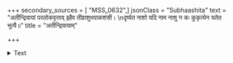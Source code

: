 +++
secondary_sources = [ "MSS_0632",]
jsonClass = "Subhaashita"
text = "अतीन्द्रियायां परलोकवृत्ताव् इहैव तीव्राशुभपाकशंसी।  \nदृष्येत नाशो यदि नाम नाशु न कः कुकृत्येन यतेत भूत्यै॥"
title = "अतीन्द्रियायाम्"

+++

<details><summary>Text</summary>

अतीन्द्रियायां परलोकवृत्ताव् इहैव तीव्राशुभपाकशंसी।  
दृष्येत नाशो यदि नाम नाशु न कः कुकृत्येन यतेत भूत्यै॥
</details>
